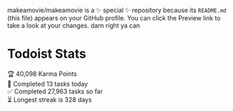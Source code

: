 makeamovie/makeamovie is a ✨ special ✨ repository because its `README.md` (this file) appears on your GitHub profile.
You can click the Preview link to take a look at your changes. darn right ya can

# Todoist Stats

<!-- TODO-IST:START -->
🏆  40,098 Karma Points           
🌸  Completed 13 tasks today           
✅  Completed 27,963 tasks so far           
⏳  Longest streak is 328 days
<!-- TODO-IST:END -->